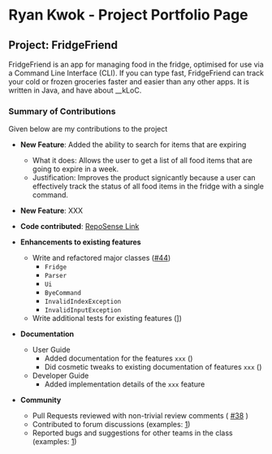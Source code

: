 # Ryan Kwok - Project Portfolio Page

## Project: FridgeFriend

FridgeFriend is an app for managing food in the fridge, optimised for use via a Command Line Interface (CLI).
If you can type fast, FridgeFriend can track your cold or frozen groceries faster and easier than any other apps.
It is written in Java, and have about __kLoC.

### Summary of Contributions

Given below are my contributions to the project

- **New Feature**: Added the ability to search for items that are expiring
  - What it does: Allows the user to get a list of all food items that are going to expire in a week.
  - Justification: Improves the product signicantly because a user can effectively track the status of
  all food items in the fridge with a single command.

- **New Feature**: XXX

- **Code contributed**: [RepoSense Link](https://nus-cs2113-ay2021s2.github.io/tp-dashboard/?search=kwokyto)

- **Enhancements to existing features**
  - Write and refactored major classes ([#44](https://github.com/AY2021S2-CS2113-T10-1/tp/pull/45))
    - `Fridge`
    - `Parser`
    - `Ui`
    - `ByeCommand`
    - `InvalidIndexException`
    - `InvalidInputException`
  - Write additional tests for existing features ([]()])

- **Documentation**
  - User Guide
    - Added documentation for the features `xxx` ([]())
    - Did cosmetic tweaks to existing documentation of features `xxx` ([]())
  - Developer Guide
    - Added implementation details of the `xxx` feature

- **Community**
  - Pull Requests reviewed with non-trivial review comments (
      [#38](https://github.com/AY2021S2-CS2113-T10-1/tp/pull/38)
      []())
  - Contributed to forum discussions (examples: [1]())
  - Reported bugs and suggestions for other teams in the class (examples: [1]())